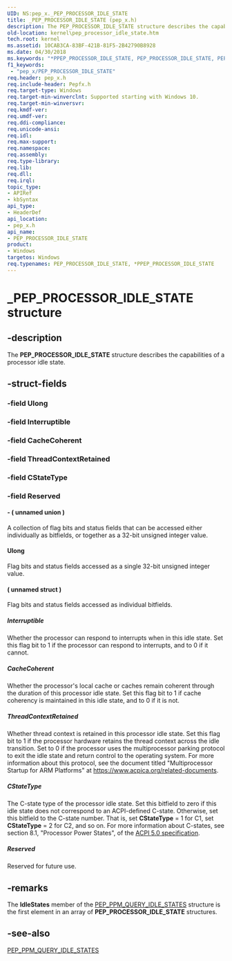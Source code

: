 ```yaml
---
UID: NS:pep_x._PEP_PROCESSOR_IDLE_STATE
title: _PEP_PROCESSOR_IDLE_STATE (pep_x.h)
description: The PEP_PROCESSOR_IDLE_STATE structure describes the capabilities of a processor idle state.
old-location: kernel\pep_processor_idle_state.htm
tech.root: kernel
ms.assetid: 10CAB3CA-83BF-421B-81F5-2B42790B8928
ms.date: 04/30/2018
ms.keywords: "*PPEP_PROCESSOR_IDLE_STATE, PEP_PROCESSOR_IDLE_STATE, PEP_PROCESSOR_IDLE_STATE structure [Kernel-Mode Driver Architecture], PPEP_PROCESSOR_IDLE_STATE, PPEP_PROCESSOR_IDLE_STATE structure pointer [Kernel-Mode Driver Architecture], _PEP_PROCESSOR_IDLE_STATE, kernel.pep_processor_idle_state, pep_x/PEP_PROCESSOR_IDLE_STATE, pep_x/PPEP_PROCESSOR_IDLE_STATE"
f1_keywords:
 - "pep_x/PEP_PROCESSOR_IDLE_STATE"
req.header: pep_x.h
req.include-header: Pepfx.h
req.target-type: Windows
req.target-min-winverclnt: Supported starting with Windows 10.
req.target-min-winversvr: 
req.kmdf-ver: 
req.umdf-ver: 
req.ddi-compliance: 
req.unicode-ansi: 
req.idl: 
req.max-support: 
req.namespace: 
req.assembly: 
req.type-library: 
req.lib: 
req.dll: 
req.irql: 
topic_type:
- APIRef
- kbSyntax
api_type:
- HeaderDef
api_location:
- pep_x.h
api_name:
- PEP_PROCESSOR_IDLE_STATE
product:
- Windows
targetos: Windows
req.typenames: PEP_PROCESSOR_IDLE_STATE, *PPEP_PROCESSOR_IDLE_STATE
---
```


# _PEP_PROCESSOR_IDLE_STATE structure


## -description


The <b>PEP_PROCESSOR_IDLE_STATE</b> structure describes the capabilities of a processor idle state.


## -struct-fields




### -field Ulong

 


### -field Interruptible

 


### -field CacheCoherent

 


### -field ThreadContextRetained

 


### -field CStateType

 


### -field Reserved

 




#### - ( unnamed union )

A collection of flag bits and status fields that can be accessed either individually as bitfields, or together as a 32-bit unsigned integer value.



#### Ulong

Flag bits and status fields accessed as a single 32-bit unsigned integer value.



#### ( unnamed struct )

Flag bits and status fields accessed as individual bitfields.



##### Interruptible

Whether the processor can respond to interrupts when in this idle state. Set this flag bit to 1 if the processor can respond to interrupts, and to 0 if it cannot.



##### CacheCoherent

Whether the processor's local cache or caches remain coherent through the duration of this processor idle state. Set this flag bit to 1 if cache coherency is maintained in this idle state, and to 0 if it is not.



##### ThreadContextRetained

Whether thread context is retained in this processor idle state. Set this flag bit to 1 if the processor hardware retains the thread context across the idle transition. Set to 0 if the processor uses the multiprocessor parking protocol to exit the idle state and return control to the operating system. For more information about this protocol, see the document titled "Multiprocessor Startup for ARM Platforms" at <a href="https://www.acpica.org/related-documents">https://www.acpica.org/related-documents</a>.



##### CStateType

The C-state type of the processor idle state. Set this bitfield to zero if this idle state does not correspond to an ACPI-defined C-state. Otherwise, set this bitfield to the C-state number. That is, set <b>CStateType</b> = 1 for C1, set <b>CStateType</b> = 2 for C2, and so on. For more information about C-states, see section 8.1, "Processor Power States", of the [ACPI 5.0 specification](https://uefi.org/specifications).



##### Reserved

Reserved for future use.


## -remarks



The <b>IdleStates</b> member of the <a href="https://docs.microsoft.com/windows-hardware/drivers/ddi/pep_x/ns-pep_x-_pep_ppm_query_idle_states">PEP_PPM_QUERY_IDLE_STATES</a> structure is the first element in an array of <b>PEP_PROCESSOR_IDLE_STATE</b> structures.




## -see-also




<a href="https://docs.microsoft.com/windows-hardware/drivers/ddi/pep_x/ns-pep_x-_pep_ppm_query_idle_states">PEP_PPM_QUERY_IDLE_STATES</a>
 

 

